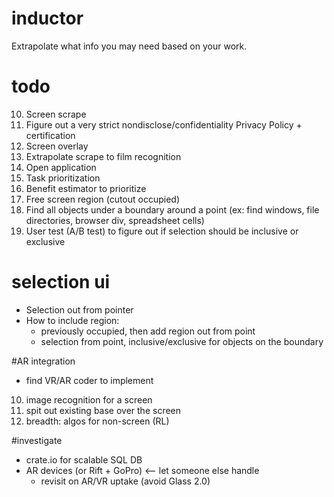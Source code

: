 # inductor
Extrapolate what info you may need based on your work.

# todo
10. Screen scrape
15. Figure out a very strict nondisclose/confidentiality Privacy Policy + certification
20. Screen overlay
25. Extrapolate scrape to film recognition
30. Open application
40. Task prioritization
50. Benefit estimator to prioritize
60. Free screen region (cutout occupied)
70. Find all objects under a boundary around a point (ex: find windows, file directories, browser div, spreadsheet cells)
80. User test (A/B test) to figure out if selection should be inclusive or exclusive

# selection ui
- Selection out from pointer
- How to include region:
  - previously occupied, then add region out from point
  - selection from point, inclusive/exclusive for objects on the boundary

#AR integration
- find VR/AR coder to implement

10. image recognition for a screen
20. spit out existing base over the screen
30. breadth: algos for non-screen (RL)

#investigate
- crate.io for scalable SQL DB
- AR devices (or Rift + GoPro) <-- let someone else handle
  - revisit on AR/VR uptake (avoid Glass 2.0)
